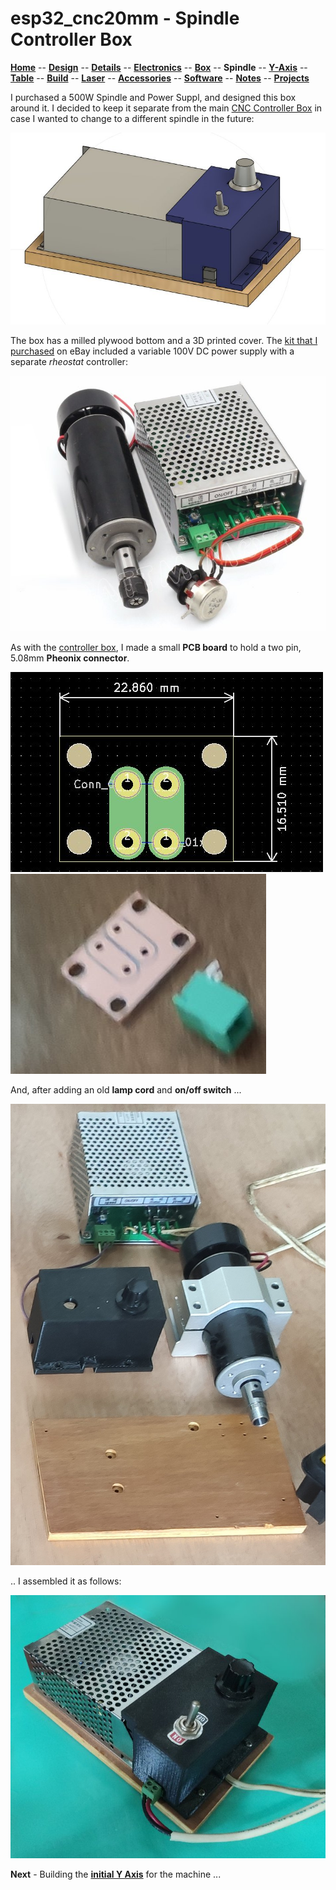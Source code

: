 # esp32_cnc20mm - Spindle Controller Box

**[Home](readme.md)** --
**[Design](design.md)** --
**[Details](details.md)** --
**[Electronics](electronics.md)** --
**[Box](box.md)** --
**Spindle** --
**[Y-Axis](y_axis.md)** --
**[Table](table.md)** --
**[Build](build.md)** --
**[Laser](laser.md)** --
**[Accessories](accessories.md)** --
**[Software](software.md)** --
**[Notes](notes.md)** --
**[Projects](projects.md)**

I purchased a 500W Spindle and Power Suppl, and designed
this box around it.  I decided to keep it separate from the main
[CNC Controller Box](box.md) in case I wanted to change to a different spindle
in the future:

![spindle-box_design.jpg](images/spindle-box_design.jpg)

The box has a milled plywood bottom and a 3D printed cover.
The [kit that I purchased](https://www.ebay.com/itm/264540305538)
on eBay included a variable 100V DC power supply with a separate
*rheostat* controller:

[![spindle-kit.jpg](images/spindle-kit.jpg)](https://www.ebay.com/itm/264540305538)

As with the [controller box](box.md), I made a small **PCB board** to hold a two pin, 5.08mm
**Pheonix connector**.

![spindle-pcb.jpg](images/spindle-pcb.jpg)
![spindle-pcb_parts.jpg](images/spindle-pcb_parts.jpg)

And, after adding an old **lamp cord** and **on/off switch** ...

![spindle-box_parts.jpg](images/spindle-box_parts.jpg)

.. I assembled it as follows:

![spindle-box_complete.jpg](images/spindle-box_complete.jpg)

**Next** - Building the [**initial Y Axis**](y_axis.md) for the machine ...
